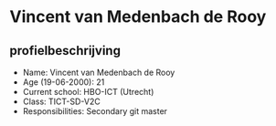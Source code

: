 # Vincent van Medenbach de Rooy

## profielbeschrijving
- Name:                 Vincent van Medenbach de Rooy
- Age (19-06-2000):     21
- Current school:       HBO-ICT (Utrecht)
- Class:                TICT-SD-V2C
- Responsibilities:     Secondary git master

